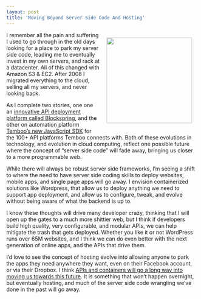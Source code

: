 ```yaml
---
layout: post
title: 'Moving Beyond Server Side Code And Hosting'
---
```

<p><img style="padding: 15px;" src="https://s3.amazonaws.com/kinlane-productions/bw-icons/bw-servers.png" alt="" width="225" align="right" /></p>
<p>I remember all the pain and suffering I used to go through in the old days looking for a place to park my server side code, leading me to eventually invest in my own servers, and rack at a datacenter. All of this changed with Amazon S3 &amp; EC2. After 2008 I migrated everything to the cloud, selling all my servers, and never looking back.</p>
<p>As I complete two stories, one one an <a href="http://apievangelist.com/2014/08/01/the-emerging-landscape-of-api-orchestration-platforms/">innovative API deployment platform called Blockspring</a>, and the other on automation platform <a href="http://api.report/2014/08/03/reciprocity-provider-temboo-provides-a-javascript-sdk-for-api-orchestration/">Temboo&rsquo;s new JavaScript SDK</a> for the 100+ API platforms Temboo connects with. Both of these evolutions in technology, and evolution in cloud computing, reflect one possible future where the concept of &ldquo;server side code&rdquo; will fade away, bringing us closer to a more programmable web.</p>
<p>While there will always be robust server side frameworks, I&rsquo;m seeing a shift to where the need to have server side coding skills to deploy websites, mobile apps, and single page apps will go away. I envision containerized solutions like Wordpress, that allow us to deploy anything we need to support app deployment, and allow us to configure, tweak, and evolve without being aware of what the backend is up to.</p>
<p>I know these thoughts will drive many developer crazy, thinking that I will open up the gates to a much more shittier web, but I think if developers build high quality, very configurable, and modular APIs, we can help mitigate the trash that gets deployed. Whether you like it or not WordPress runs over 65M websites, and I think we can do even better with the next generation of online apps, and the APIs that drive them.</p>
<p>I&rsquo;d love to see the concept of hosting evolve into allowing anyone to park the apps they need anywhere they want, even on their Facebook account, or via their Dropbox. I think <a href="http://apievangelist.com/2014/08/26/relationship-between-apis-and-containers/">APIs and containers will go a long way into moving us towards this future</a>.&nbsp;It is something that won&rsquo;t happen overnight, but eventually hosting, and much of the server side code wrangling we&rsquo;ve done in the past will go away.</p>
